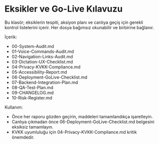 # Eksikler ve Go-Live Kılavuzu

Bu klasör; eksiklerin tespiti, aksiyon planı ve canlıya geçiş için gerekli kontrol listelerini içerir. Her dosya bağımsız okunabilir ve birbirine bağlanır.

İçerik:

- 00-System-Audit.md
- 01-Voice-Commands-Audit.md
- 02-Navigation-Links-Audit.md
- 03-Dictation-UX-Checklist.md
- 04-Privacy-KVKK-Compliance.md
- 05-Accessibility-Report.md
- 06-Deployment-GoLive-Checklist.md
- 07-Backend-Integration-Plan.md
- 08-QA-Test-Plan.md
- 09-CHANGELOG.md
- 10-Risk-Register.md

Kullanım:

- Önce her raporu gözden geçirin, maddeleri tamamlandıkça işaretleyin.
- Canlıya çıkmadan önce 06-Deployment-GoLive-Checklist.md belgesini eksiksiz tamamlayın.
- KVKK uyumluluğu için 04-Privacy-KVKK-Compliance.md kritik önemdedir.
